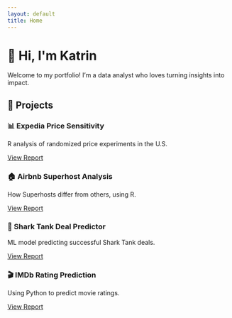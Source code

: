 ```yaml
---
layout: default
title: Home
---
```


# 👋 Hi, I'm Katrin

Welcome to my portfolio! I’m a data analyst who loves turning insights into impact.

## 📁 Projects

<div class="projects-grid">

  <div class="project-tile">
    <h3>📊 Expedia Price Sensitivity</h3>
    <p>R analysis of randomized price experiments in the U.S.</p>
    <a href="./401%20Homework%201.pdf" target="_blank">View Report</a>
  </div>

  <div class="project-tile">
    <h3>🏠 Airbnb Superhost Analysis</h3>
    <p>How Superhosts differ from others, using R.</p>
    <a href="./Final_Report_RStudio_Katrin_Maliatski.pdf" target="_blank">View Report</a>
  </div>

  <div class="project-tile">
    <h3>🦈 Shark Tank Deal Predictor</h3>
    <p>ML model predicting successful Shark Tank deals.</p>
    <a href="./INSY%20336%20Final%20Report%20-%20Group%207.pdf" target="_blank">View Report</a>
  </div>

  <div class="project-tile">
    <h3>🎬 IMDb Rating Prediction</h3>
    <p>Using Python to predict movie ratings.</p>
    <a href="./Midterm_Trainsplotting.pdf" target="_blank">View Report</a>
  </div>

</div>
